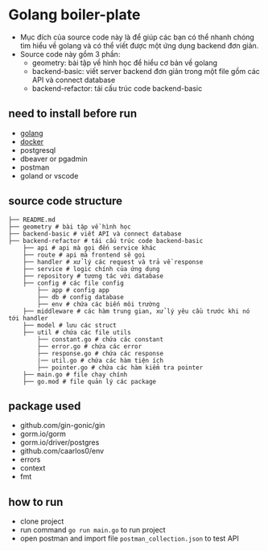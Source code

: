 # Golang boiler-plate
- Mục đích của source code này là để giúp các bạn có thể nhanh chóng tìm hiểu về golang và có thể viết được một ứng dụng backend đơn giản.
- Source code này gồm 3 phần:
    - geometry: bài tập về hình học để hiểu cơ bản về golang
    - backend-basic: viết server backend đơn giản trong một file gồm các API và connect database
    - backend-refactor: tái cấu trúc code backend-basic
## need to install before run
- [golang](https://golang.org/doc/install)
- [docker](https://docs.docker.com/get-docker/)
- postgresql
- dbeaver or pgadmin
- postman
- goland or vscode

## source code structure
```
├── README.md
├── geometry # bài tập về hình học
├── backend-basic # viết API và connect database
├── backend-refactor # tái cấu trúc code backend-basic
    ├── api # api mà gọi đến service khác
    ├── route # api mà frontend sẽ gọi
    ├── handler # xử lý các request và trả về response
    ├── service # logic chính của ứng dụng
    ├── repository # tương tác với database
    ├── config # các file config
        ├── app # config app
        ├── db # config database
        ├── env # chứa các biến môi trường
    ├── middleware # các hàm trung gian, xử lý yêu cầu trước khi nó tới handler
    ├── model # lưu các struct
    ├── util # chứa các file utils
        ├── constant.go # chứa các constant
        ├── error.go # chứa các error
        ├── response.go # chứa các response
        |── util.go # chứa các hàm tiện ích
        ├── pointer.go # chứa các hàm kiểm tra pointer
    ├── main.go # file chạy chính
    ├── go.mod # file quản lý các package
```

## package used
- github.com/gin-gonic/gin
- gorm.io/gorm
- gorm.io/driver/postgres
- github.com/caarlos0/env
- errors
- context
- fmt

## how to run
- clone project
- run command `go run main.go` to run project
- open postman and import file `postman_collection.json` to test API